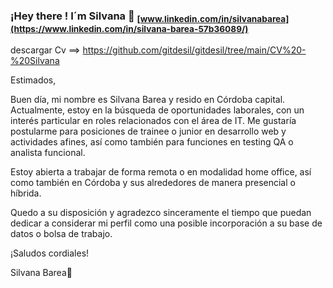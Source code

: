  ### **¡Hey there !** I´m Silvana 👋 <sub> [www.linkedin.com/in/silvanabarea](https://www.linkedin.com/in/silvana-barea-57b36089/)</sub>
descargar Cv ==> https://github.com/gitdesil/gitdesil/tree/main/CV%20-%20Silvana

Estimados,

Buen día, mi nombre es Silvana Barea y resido en Córdoba capital. Actualmente, estoy en la búsqueda de oportunidades laborales, con un interés particular en roles relacionados con el área de IT. Me gustaría postularme para posiciones de trainee o junior en desarrollo web y actividades afines, así como también para funciones en testing QA o analista funcional.

Estoy abierta a trabajar de forma remota o en modalidad home office, así como también en Córdoba y sus alrededores de manera presencial o híbrida.

Quedo a su disposición y agradezco sinceramente el tiempo que puedan dedicar a considerar mi perfil como una posible incorporación a su base de datos o bolsa de trabajo.

¡Saludos cordiales!

Silvana Barea🪻








